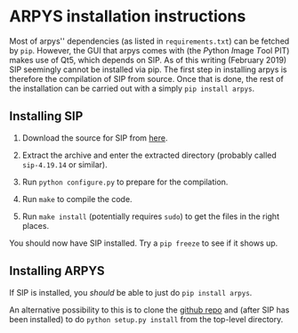 ARPYS installation instructions
===============================

Most of arpys'' dependencies (as listed in `requirements.txt`) can be fetched 
by `pip`. However, the GUI that arpys comes with (the *P*ython *I*mage *T*ool 
PIT) makes use of Qt5, which depends on SIP.
As of this writing (February 2019) SIP seemingly cannot be installed via pip.
The first step in installing arpys is therefore the compilation of SIP from 
source.
Once that is done, the rest of the installation can be carried out with a 
simply `pip install arpys`.


Installing SIP
--------------

1. Download the source for SIP from [here](https://www.riverbankcomputing.com/software/sip/download "SIP").
 
2. Extract the archive and enter the extracted directory (probably called 
`sip-4.19.14` or similar).

3. Run `python configure.py` to prepare for the compilation.

4. Run `make` to compile the code.

5. Run `make install` (potentially requires `sudo`) to get the files in the 
right places.

You should now have SIP installed. Try a `pip freeze` to see if it shows up.

Installing ARPYS
----------------

If SIP is installed, you *should* be able to just do `pip install arpys`.

An alternative possibility to this is to clone the [github 
repo](https://github.com/kuadrat/arpys) and (after SIP has been installed) to 
do `python setup.py install` from the top-level directory.
